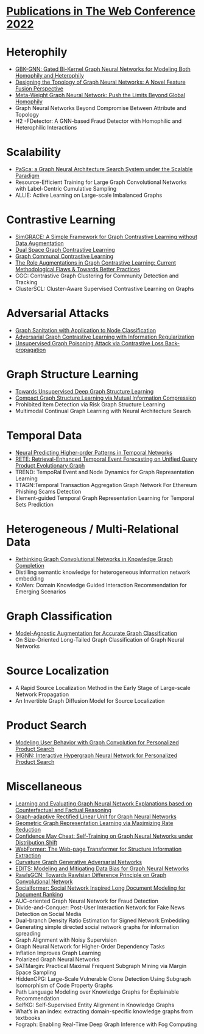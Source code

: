 # [Publications in The Web Conference 2022](https://www2022.thewebconf.org/accepted-papers/)



# Heterophily
- [GBK-GNN: Gated Bi-Kernel Graph Neural Networks for Modeling Both Homophily and Heterophily](https://github.com/naganandy/graph-based-deep-learning-literature/blob/master/conference-publications/folders/publications_webconf22/gbkgnn_webconf22/README.md)
- [Designing the Topology of Graph Neural Networks: A Novel Feature Fusion Perspective](https://github.com/naganandy/graph-based-deep-learning-literature/blob/master/conference-publications/folders/publications_webconf22/f2gnn_webconf22/README.md)
- [Meta-Weight Graph Neural Network: Push the Limits Beyond Global Homophily](https://github.com/naganandy/graph-based-deep-learning-literature/blob/master/conference-publications/folders/publications_webconf22/mwgnn_webconf22/README.md)
- Graph Neural Networks Beyond Compromise Between Attribute and Topology
- H2 -FDetector: A GNN-based Fraud Detector with Homophilic and Heterophilic Interactions



# Scalability
- [PaSca: a Graph Neural Architecture Search System under the Scalable Paradigm](https://github.com/naganandy/graph-based-deep-learning-literature/blob/master/conference-publications/folders/publications_webconf22/pasca_webconf22/README.md)
- Resource-Efficient Training for Large Graph Convolutional Networks with Label-Centric Cumulative Sampling
- ALLIE: Active Learning on Large-scale Imbalanced Graphs



# Contrastive Learning
- [SimGRACE: A Simple Framework for Graph Contrastive Learning without Data Augmentation](https://github.com/naganandy/graph-based-deep-learning-literature/blob/master/conference-publications/folders/publications_webconf22/simgrace_webconf22/README.md)
- [Dual Space Graph Contrastive Learning](https://github.com/naganandy/graph-based-deep-learning-literature/blob/master/conference-publications/folders/publications_webconf22/dsgc_webconf22/README.md)
- [Graph Communal Contrastive Learning](https://github.com/naganandy/graph-based-deep-learning-literature/blob/master/conference-publications/folders/publications_webconf22/gcool_webconf22/README.md)
- [The Role Augmentations in Graph Contrastive Learning: Current Methodological Flaws & Towards Better Practices](https://github.com/naganandy/graph-based-deep-learning-literature/blob/master/conference-publications/folders/publications_webconf22/auggcl_webconf22/README.md)
- CGC: Contrastive Graph Clustering for Community Detection and Tracking
- ClusterSCL: Cluster-Aware Supervised Contrastive Learning on Graphs



# Adversarial Attacks
- [Graph Sanitation with Application to Node Classification](https://github.com/naganandy/graph-based-deep-learning-literature/blob/master/conference-publications/folders/publications_webconf22/gasoline_webconf22/README.md)
- [Adversarial Graph Contrastive Learning with Information Regularization](https://github.com/naganandy/graph-based-deep-learning-literature/blob/master/conference-publications/folders/publications_webconf22/ariel_webconf22/README.md)
- [Unsupervised Graph Poisoning Attack via Contrastive Loss Back-propagation](https://github.com/naganandy/graph-based-deep-learning-literature/blob/master/conference-publications/folders/publications_webconf22/clga_webconf22/README.md)



# Graph Structure Learning
- [Towards Unsupervised Deep Graph Structure Learning](https://github.com/naganandy/graph-based-deep-learning-literature/blob/master/conference-publications/folders/publications_webconf22/sublime_webconf22/README.md)
- [Compact Graph Structure Learning via Mutual Information Compression](https://github.com/naganandy/graph-based-deep-learning-literature/blob/master/conference-publications/folders/publications_webconf22/cogsl_webconf22/README.md)
- Prohibited Item Detection via Risk Graph Structure Learning
- Multimodal Continual Graph Learning with Neural Architecture Search



# Temporal Data
- [Neural Predicting Higher-order Patterns in Temporal Networks](https://github.com/naganandy/graph-based-deep-learning-literature/blob/master/conference-publications/folders/publications_webconf22/hit_webconf22/README.md)
- [RETE: Retrieval-Enhanced Temporal Event Forecasting on Unified Query Product Evolutionary Graph](https://github.com/naganandy/graph-based-deep-learning-literature/blob/master/conference-publications/folders/publications_webconf22/rete_webconf22/README.md)
- TREND: TempoRal Event and Node Dynamics for Graph Representation Learning
- TTAGN:Temporal Transaction Aggregation Graph Network For Ethereum Phishing Scams Detection
- Element-guided Temporal Graph Representation Learning for Temporal Sets Prediction



# Heterogeneous / Multi-Relational Data
- [Rethinking Graph Convolutional Networks in Knowledge Graph Completion](https://github.com/naganandy/graph-based-deep-learning-literature/blob/master/conference-publications/folders/publications_webconf22/ltekge_webconf22/README.md)
- Distilling semantic knowledge for heterogeneous information network embedding
- KoMen: Domain Knowledge Guided Interaction Recommendation for Emerging Scenarios



# Graph Classification
- [Model-Agnostic Augmentation for Accurate Graph Classification](https://github.com/naganandy/graph-based-deep-learning-literature/blob/master/conference-publications/folders/publications_webconf22/nodesam_webconf22/README.md)
- On Size-Oriented Long-Tailed Graph Classification of Graph Neural Networks




# Source Localization
- A Rapid Source Localization Method in the Early Stage of Large-scale Network Propagation
- An Invertible Graph Diffusion Model for Source Localization



# Product Search
- [Modeling User Behavior with Graph Convolution for Personalized Product Search](https://github.com/naganandy/graph-based-deep-learning-literature/blob/master/conference-publications/folders/publications_webconf22/sbg_webconf22/README.md)
- [IHGNN: Interactive Hypergraph Neural Network for Personalized Product Search](https://github.com/naganandy/graph-based-deep-learning-literature/blob/master/conference-publications/folders/publications_webconf22/ihgnn_webconf22/README.md)



# Miscellaneous
- [Learning and Evaluating Graph Neural Network Explanations based on Counterfactual and Factual Reasoning](https://github.com/naganandy/graph-based-deep-learning-literature/blob/master/conference-publications/folders/publications_webconf22/cf2gnn_webconf22/README.md)
- [Graph-adaptive Rectified Linear Unit for Graph Neural Networks](https://github.com/naganandy/graph-based-deep-learning-literature/blob/master/conference-publications/folders/publications_webconf22/grelu_webconf22/README.md)
- [Geometric Graph Representation Learning via Maximizing Rate Reduction](https://github.com/naganandy/graph-based-deep-learning-literature/blob/master/conference-publications/folders/publications_webconf22/g2r_webconf22/README.md)
- [Confidence May Cheat: Self-Training on Graph Neural Networks under Distribution Shift](https://github.com/naganandy/graph-based-deep-learning-literature/blob/master/conference-publications/folders/publications_webconf22/drgst_webconf22/README.md)
- [WebFormer: The Web-page Transformer for Structure Information Extraction](https://github.com/naganandy/graph-based-deep-learning-literature/blob/master/conference-publications/folders/publications_webconf22/webformer_webconf22/README.md)
- [Curvature Graph Generative Adversarial Networks](https://github.com/naganandy/graph-based-deep-learning-literature/blob/master/conference-publications/folders/publications_webconf22/curvgan_webconf22/README.md)
- [EDITS: Modeling and Mitigating Data Bias for Graph Neural Networks](https://github.com/naganandy/graph-based-deep-learning-literature/blob/master/conference-publications/folders/publications_webconf22/edits_webconf22/README.md)
- [RawlsGCN: Towards Rawlsian Difference Principle on Graph Convolutional Network](https://github.com/naganandy/graph-based-deep-learning-literature/blob/master/conference-publications/folders/publications_webconf22/rawlsgcn_webconf22/README.md)
- [Socialformer: Social Network Inspired Long Document Modeling for Document Ranking](https://github.com/naganandy/graph-based-deep-learning-literature/blob/master/conference-publications/folders/publications_webconf22/socialformer_webconf22/README.md)
- AUC-oriented Graph Neural Network for Fraud Detection
- Divide-and-Conquer: Post-User Interaction Network for Fake News Detection on Social Media
- Dual-branch Density Ratio Estimation for Signed Network Embedding
- Generating simple directed social network graphs for information spreading
- Graph Alignment with Noisy Supervision
- Graph Neural Network for Higher-Order Dependency Tasks
- Inflation Improves Graph Learning
- Polarized Graph Neural Networks
- SATMargin: Practical Maximal Frequent Subgraph Mining via Margin Space Sampling
- HiddenCPG: Large-Scale Vulnerable Clone Detection Using Subgraph Isomorphism of Code Property Graphs
- Path Language Modeling over Knowledge Graphs for Explainable Recommendation
- SelfKG: Self-Supervised Entity Alignment in Knowledge Graphs
- What’s in an index: extracting domain-specific knowledge graphs from textbooks
- Fograph: Enabling Real-Time Deep Graph Inference with Fog Computing

